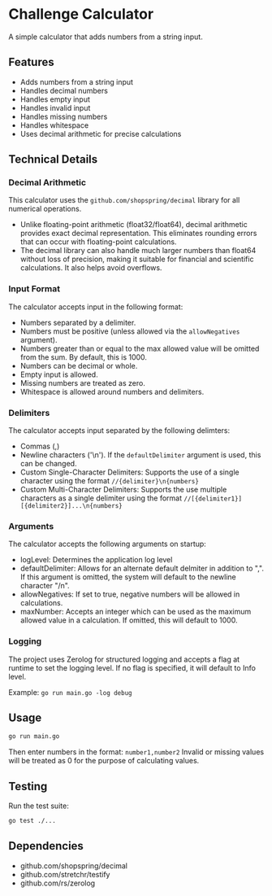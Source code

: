 # Challenge Calculator

A simple calculator that adds numbers from a string input.

## Features

- Adds numbers from a string input
- Handles decimal numbers
- Handles empty input
- Handles invalid input
- Handles missing numbers
- Handles whitespace
- Uses decimal arithmetic for precise calculations

## Technical Details

### Decimal Arithmetic

This calculator uses the `github.com/shopspring/decimal` library for all numerical operations.
- Unlike floating-point arithmetic (float32/float64), decimal arithmetic provides exact decimal representation. This eliminates rounding errors that can occur with floating-point calculations.
- The decimal library can also handle much larger numbers than float64 without loss of precision, making it suitable for financial and scientific calculations. It also helps avoid overflows.

### Input Format

The calculator accepts input in the following format:
- Numbers separated by a delimiter.
- Numbers must be positive (unless allowed via the `allowNegatives` argument).
- Numbers greater than or equal to the max allowed value will be omitted from the sum. By default, this is 1000.
- Numbers can be decimal or whole.
- Empty input is allowed.
- Missing numbers are treated as zero.
- Whitespace is allowed around numbers and delimiters.

### Delimiters
The calculator accepts input separated by the following delimters:
- Commas (,)
- Newline characters ('\n'). If the `defaultDelimiter` argument is used, this can be changed.
- Custom Single-Character Delimiters: Supports the use of a single character using the format `//{delimiter}\n{numbers}`
- Custom Multi-Character Delimiters: Supports the use multiple characters as a single delimiter using the format `//[{delimiter1}][{delimiter2}]...\n{numbers}`

### Arguments
The calculator accepts the following arguments on startup:
- logLevel: Determines the application log level
- defaultDelimiter: Allows for an alternate default delmiter in addition to ",". If this argument is omitted, the system will default to the newline character "/n".
- allowNegatives: If set to true, negative numbers will be allowed in calculations.
- maxNumber: Accepts an integer which can be used as the maximum allowed value in a calculation. If omitted, this will default to 1000.

### Logging

The project uses Zerolog for structured logging and accepts a flag at runtime to set the logging level. If no flag is specified, it will default to Info level.

Example:
`go run main.go -log debug`

## Usage

```bash
go run main.go
```

Then enter numbers in the format: `number1,number2`
Invalid or missing values will be treated as 0 for the purpose of calculating values.

## Testing

Run the test suite:
```bash
go test ./...
```

## Dependencies

- github.com/shopspring/decimal
- github.com/stretchr/testify
- github.com/rs/zerolog
